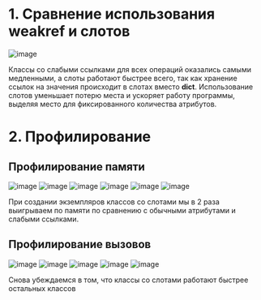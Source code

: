 # 1.	Сравнение использования weakref и слотов 
 ![image](https://github.com/pletnevaAD/vk_deep_python/assets/81826355/5c9c87f9-291a-491c-ad8d-6c9099237612)

Классы со слабыми ссылками для всех операций оказались самыми медленными, а слоты работают быстрее всего, так как хранение ссылок на значения происходит в слотах вместо __dict__. Использование слотов уменьшает потерю места и ускоряет работу программы, выделяя место для фиксированного количества атрибутов.
# 2.	Профилирование
## Профилирование памяти
![image](https://github.com/pletnevaAD/vk_deep_python/assets/81826355/6aa6300f-a1ee-4192-8bc0-1434295f6a1a)
![image](https://github.com/pletnevaAD/vk_deep_python/assets/81826355/2590c074-08dd-4ff7-88f3-f2e7242240eb)
![image](https://github.com/pletnevaAD/vk_deep_python/assets/81826355/ad849b0a-2f82-4360-be3e-3a8230629535)
![image](https://github.com/pletnevaAD/vk_deep_python/assets/81826355/7f70caf6-f7ee-4fb6-a6df-aed33a262ff9)
![image](https://github.com/pletnevaAD/vk_deep_python/assets/81826355/2503cbe3-8176-432f-98d2-00ffd24a59d3)
![image](https://github.com/pletnevaAD/vk_deep_python/assets/81826355/e5275411-2fec-4f37-b3e3-67a5746362e1)

При создании экземпляров классов со слотами мы в 2 раза выигрываем по памяти по сравнению с обычными атрибутами и слабыми ссылками.
## Профилирование вызовов
![image](https://github.com/pletnevaAD/vk_deep_python/assets/81826355/a3e274f1-badd-411e-b92b-797774dff577)
![image](https://github.com/pletnevaAD/vk_deep_python/assets/81826355/30140eb9-2088-4cfe-bea7-0a6737910136)
![image](https://github.com/pletnevaAD/vk_deep_python/assets/81826355/dcd61079-98e9-425b-8f64-b820aa5f1f7a)
![image](https://github.com/pletnevaAD/vk_deep_python/assets/81826355/052945e1-ff0e-4427-ba1e-fb3b66d26add)
![image](https://github.com/pletnevaAD/vk_deep_python/assets/81826355/2f30d85c-1736-4f43-b444-479291f1d73d)

Cнова убеждаемся в том, что классы со слотами работают быстрее остальных классов 
